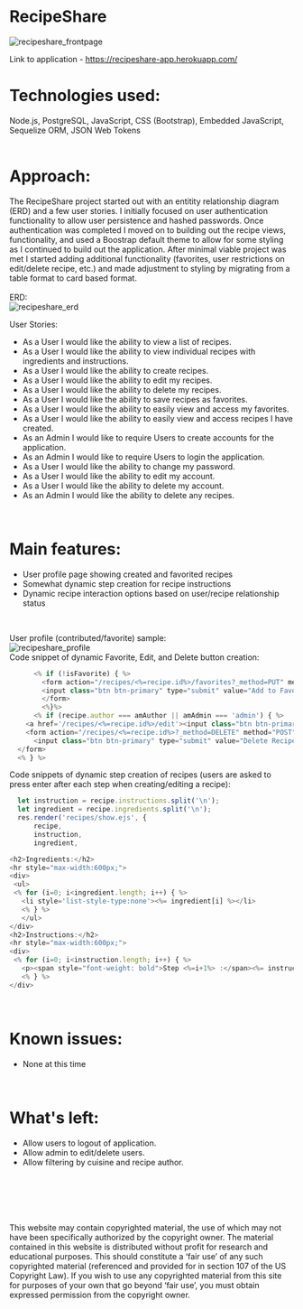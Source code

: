 # RecipeShare
![recipeshare_frontpage](https://user-images.githubusercontent.com/89054252/137150446-2568b9a1-1577-4175-a7ea-8c4ef70616b8.png)

Link to application - https://recipeshare-app.herokuapp.com/
<br>

# Technologies used:</br>
Node.js, PostgreSQL, JavaScript, CSS (Bootstrap), Embedded JavaScript, Sequelize ORM, JSON Web Tokens  
<br>

# Approach:
The RecipeShare project started out with an entitity relationship diagram (ERD) and a few user stories. I initially focused on user authentication functionality to allow user persistence and hashed passwords. Once authentication was completed I moved on to building out the recipe views, functionality, and used a Boostrap default theme to allow for some styling as I continued to build out the application. After minimal viable project was met I started adding additional functionality (favorites, user restrictions on edit/delete recipe, etc.) and made adjustment to styling by migrating from a table format to card based format.
<br>
<br>
ERD:
<br>
![recipeshare_erd](https://user-images.githubusercontent.com/89054252/137154588-dee3790d-13ff-4fd1-9454-48c28060f61e.png)
</br>

User Stories:
- As a User I would like the ability to view a list of recipes.
- As a User I would like the ability to view individual recipes with ingredients and instructions.
- As a User I would like the ability to create recipes.
- As a User I would like the ability to edit my recipes.
- As a User I would like the ability to delete my recipes.
- As a User I would like the ability to save recipes as favorites.
- As a User I would like the ability to easily view and access my favorites.
- As a User I would like the ability to easily view and access recipes I have created.
- As an Admin I would like to require Users to create accounts for the application.
- As an Admin I would like to require Users to login the application.
- As a User I would like the ability to change my password.
- As a User I would like the ability to edit my account.
- As a User I would like the ability to delete my account.
- As an Admin I would like the ability to delete any recipes.
<br>

# Main features:
- User profile page showing created and favorited recipes
- Somewhat dynamic step creation for recipe instructions
- Dynamic recipe interaction options based on user/recipe relationship status
<br>

User profile (contributed/favorite) sample:
<br>
![recipeshare_profile](https://user-images.githubusercontent.com/89054252/137161720-098786b3-b8fe-487f-aed3-28a6fbe44a62.png)
<br>
Code snippet of dynamic Favorite, Edit, and Delete button creation:
```js
      <% if (!isFavorite) { %>
        <form action="/recipes/<%=recipe.id%>/favorites?_method=PUT" method="POST">
        <input class="btn btn-primary" type="submit" value="Add to Favorites" />
        </form>
        <%}%>
      <% if (recipe.author === amAuthor || amAdmin === 'admin') { %>
    <a href='/recipes/<%=recipe.id%>/edit'><input class="btn btn-primary" type="button" value='Edit Recipe'/></a> 
    <form action="/recipes/<%=recipe.id%>?_method=DELETE" method="POST">
      <input class="btn btn-primary" type="submit" value="Delete Recipe" />
  </form> 
  <% } %>
  ```
  Code snippets of dynamic step creation of recipes (users are asked to press enter after each step when creating/editing a recipe):
  ```js
    let instruction = recipe.instructions.split('\n');
	let ingredient = recipe.ingredients.split('\n');
	res.render('recipes/show.ejs', {
		recipe,
		instruction,
		ingredient,
 ```
 ```js
 <h2>Ingredients:</h2>
<hr style="max-width:600px;">
<div>
  <ul>
  <% for (i=0; i<ingredient.length; i++) { %>
    <li style='list-style-type:none'><%= ingredient[i] %></li> 
    <% } %>
    </ul>
</div>
<h2>Instructions:</h2>
<hr style="max-width:600px;">
<div>
  <% for (i=0; i<instruction.length; i++) { %>
    <p><span style="font-weight: bold">Step <%=i+1%> :</span><%= instruction[i] %></p> 
    <% } %>
</div>
```
<br>

# Known issues:
- None at this time

<br>


# What's left:
- Allow users to logout of application.
- Allow admin to edit/delete users.
- Allow filtering by cuisine and recipe author.
</br>
</br>
</br>
</br>
</br>
This website may contain copyrighted material, the use of which may not have been specifically authorized by the copyright owner. The material contained in this website is distributed without profit for research and educational purposes.
This should constitute a ‘fair use’ of any such copyrighted material (referenced and provided for in section 107 of the US Copyright Law).
If you wish to use any copyrighted material from this site for purposes of your own that go beyond ‘fair use’, you must obtain expressed permission from the copyright owner.

